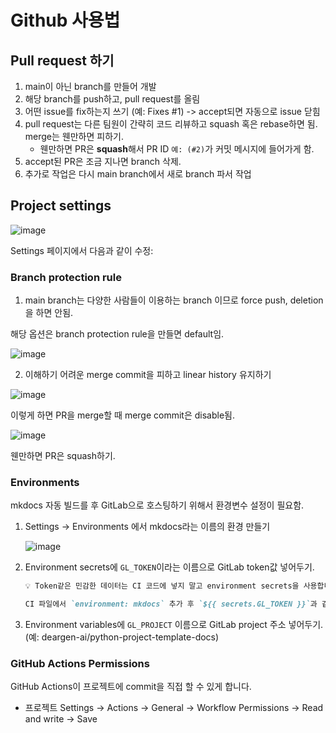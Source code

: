 # Github 사용법

## Pull request 하기

1. main이 아닌 branch를 만들어 개발
2. 해당 branch를 push하고, pull request를 올림
3. 어떤 issue를 fix하는지 쓰기 (예: Fixes #1) -> accept되면 자동으로 issue 닫힘
4. pull request는 다른 팀원이 간략히 코드 리뷰하고 squash 혹은 rebase하면 됨. merge는 웬만하면 피하기.
    - 웬만하면 PR은 **squash**해서 PR ID `예: (#2)`가 커밋 메시지에 들어가게 함.
5. accept된 PR은 조금 지나면 branch 삭제.
6. 추가로 작업은 다시 main branch에서 새로 branch 파서 작업

## Project settings

![image](https://github.com/kiyoon/jupynium.nvim/assets/12980409/3e76bd49-67c3-4211-a332-4c365127a9e2)

Settings 페이지에서 다음과 같이 수정:


### Branch protection rule

1. main branch는 다양한 사람들이 이용하는 branch 이므로 force push, deletion을 하면 안됨.

해당 옵션은 branch protection rule을 만들면 default임.

![image](https://github.com/kiyoon/jupynium.nvim/assets/12980409/7315bf29-f8e0-4395-b5a0-49f0231da94a)

2. 이해하기 어려운 merge commit을 피하고 linear history 유지하기

![image](https://github.com/kiyoon/jupynium.nvim/assets/12980409/c2bd4df7-6aa1-42f6-ac16-7f8a879acb22)

이렇게 하면 PR을 merge할 때 merge commit은 disable됨.

![image](https://github.com/kiyoon/jupynium.nvim/assets/12980409/9c5c1577-a879-4cfd-a783-7c3febb68475)

웬만하면 PR은 squash하기.


### Environments

mkdocs 자동 빌드를 후 GitLab으로 호스팅하기 위해서 환경변수 설정이 필요함.  

1. Settings -> Environments 에서 mkdocs라는 이름의 환경 만들기

    ![image](https://github.com/kiyoon/jupynium.nvim/assets/12980409/b997c3b1-4b5a-49cb-a02d-b1e043f9d517)

2. Environment secrets에 `GL_TOKEN`이라는 이름으로 GitLab token값 넣어두기.

    ```md
    💡 Token같은 민감한 데이터는 CI 코드에 넣지 말고 environment secrets을 사용합니다.

    CI 파일에서 `environment: mkdocs` 추가 후 `${{ secrets.GL_TOKEN }}`과 같이 접근합니다.
    ```

3. Environment variables에 `GL_PROJECT` 이름으로 GitLab project 주소 넣어두기. (예: deargen-ai/python-project-template-docs)

### GitHub Actions Permissions

GitHub Actions이 프로젝트에 commit을 직접 할 수 있게 합니다.

- 프로젝트 Settings → Actions → General → Workflow Permissions → Read and write → Save

